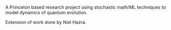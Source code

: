 A Princeton based research project using stochastic math/ML techniques to model dynamics of quantum evolution. 

Extension of work done by Niel Hazra.
